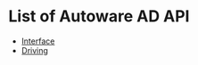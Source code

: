 # List of Autoware AD API

- [Interface](./api/interface/index.md)
- [Driving](./api/driving/index.md)
